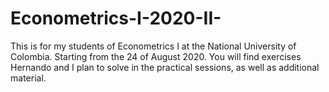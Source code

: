 # Econometrics-I-2020-II-
This is for my students of Econometrics I at the National University of Colombia. Starting from the 24 of August 2020. You will find exercises Hernando and I plan to solve in the practical sessions, as well as additional material. 
